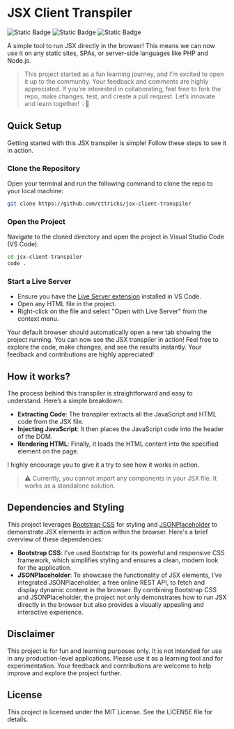 # JSX Client Transpiler

![Static Badge](https://img.shields.io/badge/JSX-Transpiler-client)
![Static Badge](https://img.shields.io/badge/HTML-CSS-user?color=%2340E0D0)
![Static Badge](https://img.shields.io/badge/Javascript-SPA-user?color=%230096FF)

A simple tool to run JSX directly in the browser! This means we can now use it on any static sites, SPAs, or server-side languages like PHP and Node.js. 

> This project started as a fun learning journey, and I’m excited to open it up to the community. Your feedback and comments are highly appreciated. If you’re interested in collaborating, feel free to fork the repo, make changes, test, and create a pull request. Let’s innovate and learn together! 💡🔧

## Quick Setup
Getting started with this JSX transpiler is simple! Follow these steps to see it in action.

### Clone the Repository
Open your terminal and run the following command to clone the repo to your local machine:

```bash
git clone https://github.com/cttricks/jsx-client-transpiler
```

### Open the Project
Navigate to the cloned directory and open the project in Visual Studio Code (VS Code):

```bash
cd jsx-client-transpiler
code .
```

### Start a Live Server
- Ensure you have the [Live Server extension](https://marketplace.visualstudio.com/items?itemName=ritwickdey.LiveServer) installed in VS Code.
- Open any HTML file in the project.
- Right-click on the file and select "Open with Live Server" from the context menu.


Your default browser should automatically open a new tab showing the project running. You can now see the JSX transpiler in action! Feel free to explore the code, make changes, and see the results instantly. Your feedback and contributions are highly appreciated!

## How it works?
The process behind this transpiler is straightforward and easy to understand. Here’s a simple breakdown:
- **Extracting Code**: The transpiler extracts all the JavaScript and HTML code from the JSX file.
- **Injecting JavaScript**: It then places the JavaScript code into the header of the DOM.
- **Rendering HTML**: Finally, it loads the HTML content into the specified element on the page.

I highly encourage you to give it a try to see how it works in action.
> ⚠️ Currently, you cannot import any components in your JSX file. It works as a standalone solution.

## Dependencies and Styling
This project leverages [Bootstrap CSS](https://getbootstrap.com/docs/4.4/getting-started/introduction/) for styling and [JSONPlaceholder](https://jsonplaceholder.typicode.com/) to demonstrate JSX elements in action within the browser. Here's a brief overview of these dependencies:

- **Bootstrap CSS**: I’ve used Bootstrap for its powerful and responsive CSS framework, which simplifies styling and ensures a clean, modern look for the application.
- **JSONPlaceholder**: To showcase the functionality of JSX elements, I’ve integrated JSONPlaceholder, a free online REST API, to fetch and display dynamic content in the browser.
By combining Bootstrap CSS and JSONPlaceholder, the project not only demonstrates how to run JSX directly in the browser but also provides a visually appealing and interactive experience.

## Disclaimer
This project is for fun and learning purposes only. It is not intended for use in any production-level applications. Please use it as a learning tool and for experimentation. Your feedback and contributions are welcome to help improve and explore the project further.

## License
This project is licensed under the MIT License. See the LICENSE file for details.